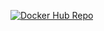 [![Docker Hub Repo](https://img.shields.io/docker/pulls/alanabarbosa/rest_with_spring_boot.svg)](https://hub.docker.com/repository/docker/alanabarbosa/rest_with_spring_boot)
